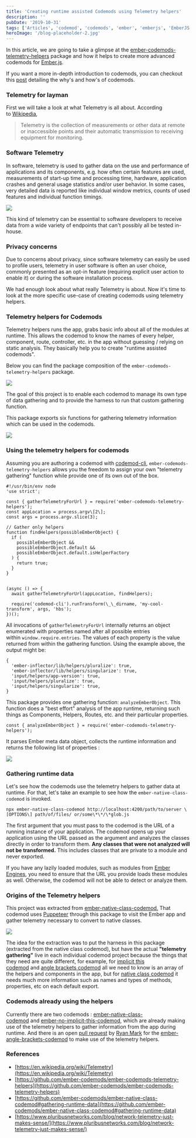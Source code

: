 ```yaml
---
title: 'Creating runtime assisted Codemods using Telemetry helpers'
description: ''
pubDate: '2019-10-31'
tags: ['Articles', 'codemod', 'codemods', 'ember', 'emberjs', 'EmberJS', 'telemetry']
heroImage: '/blog-placeholder-2.jpg'
---
```


In this article, we are going to take a glimpse at the [ember-codemods-telemetry-helpers](https://github.com/ember-codemods/ember-codemods-telemetry-helpers) package and how it helps to create more advanced codemods for [Ember.js](https://emberjs.com/).

If you want a more in-depth introduction to codemods, you can checkout this [post](/2019/03/codemods-the-new-age-saviors-for-js-developers/) detailing the why's and how's of codemods.

### Telemetry for layman

First we will take a look at what Telemetry is all about. According to [Wikipedia](https://en.wikipedia.org/wiki/Telemetry),

> Telemetry is the collection of measurements or other data at remote or inaccessible points and their automatic transmission to receiving equipment for monitoring.

### Software Telemetry

In software, telemetry is used to gather data on the use and performance of applications and its components, e.g. how often certain features are used, measurements of start-up time and processing time, hardware, application crashes and general usage statistics and/or user behavior. In some cases, very detailed data is reported like individual window metrics, counts of used features and individual function timings.

![](/wp-content/uploads/2019/10/Telemetry-Visibility-Analytics.png)

This kind of telemetry can be essential to software developers to receive data from a wide variety of endpoints that can't possibly all be tested in-house.

### Privacy concerns

Due to concerns about privacy, since software telemetry can easily be used to profile users, telemetry in user software is often an user choice, commonly presented as an opt-in feature (requiring explicit user action to enable it) or during the software installation process.

We had enough look about what really Telemetry is about. Now it's time to look at the more specific use-case of creating codemods using telemetry helpers.

### Telemetry helpers for Codemods

Telemetry helpers runs the app, grabs basic info about all of the modules at runtime. This allows the codemod to know the names of every helper, component, route, controller, etc. in the app without guessing / relying on static analysis. They basically help you to create "runtime assisted codemods".

Below you can find the package composition of the `ember-codemods-telemetry-helpers` package.

![](/wp-content/uploads/2019/10/telemetry-package.png)

The goal of this project is to enable each codemod to manage its own type of data gathering and to provide the harness to run that custom gathering function.

This package exports six functions for gathering telemetry information which can be used in the codemods.

![](/wp-content/uploads/2019/10/ember-codemods-telemetry-helpers-module-exports.png)

### Using the telemetry helpers for codemods

Assuming you are authoring a codemod with [codemod-cli](https://github.com/rwjblue/codemod-cli), `ember-codemods-telemetry-helpers` allows you the freedom to assign your own "telemetry gathering" function while provide one of its own out of the box.

```
#!/usr/bin/env node
'use strict';

const { gatherTelemetryForUrl } = require('ember-codemods-telemetry-helpers');
const appLocation = process.argv\[2\];
const args = process.argv.slice(3);

// Gather only helpers
function findHelpers(possibleEmberObject) {
  if (
    possibleEmberObject &&
    possibleEmberObject.default &&
    possibleEmberObject.default.isHelperFactory
  ) {
    return true;
  }
}


(async () => {
  await gatherTelemetryForUrl(appLocation, findHelpers);

  require('codemod-cli').runTransform(\_\_dirname, 'my-cool-transform', args, 'hbs');
})();
```

All invocations of `gatherTelemetryForUrl` internally returns an object enumerated with properties named after all possible entries within `window.require.entries`. The values of each property is the value returned from within the gathering function. Using the example above, the output might be:

```
{
  'ember-inflector/lib/helpers/pluralize': true,
  'ember-inflector/lib/helpers/singularize': true,
  'input/helpers/app-version': true,
  'input/helpers/pluralize': true,
  'input/helpers/singularize': true,
}
```

This package provides one gathering function: `analyzeEmberObject`. This function does a "best effort" analysis of the app runtime, returning such things as Components, Helpers, Routes, etc. and their particular properties.

```
const { analyzeEmberObject } = require('ember-codemods-telemetry-helpers');
```

It parses Ember meta data object, collects the runtime information and returns the following list of properties :

![](/wp-content/uploads/2019/10/analyzeEmberObject.png)

### Gathering runtime data

Let's see how the codemods use the telemetry helpers to gather data at runtime. For that, let's take an example to see how the `ember-native-class-codemod` is invoked.

```
npx ember-native-class-codemod http://localhost:4200/path/to/server \[OPTIONS\] path/of/files/ or/some\*\*/\*glob.js
```

The first argument that you must pass to the codemod is the URL of a running instance of your application. The codemod opens up your application using the URL passed as the argument and analyzes the classes directly in order to transform them. **Any classes that were not analyzed will not be transformed.** This includes classes that are private to a module and never exported.

If you have any lazily loaded modules, such as modules from [Ember Engines](http://ember-engines.com/), you need to ensure that the URL you provide loads these modules as well. Otherwise, the codemod will not be able to detect or analyze them.

### Origins of the Telemetry helpers

This project was extracted from [ember-native-class-codemod.](https://github.com/ember-codemods/ember-native-class-codemod) That codemod uses [Puppeteer](https://github.com/GoogleChrome/puppeteer) through this package to visit the Ember app and gather telemetry necessary to convert to native classes.

![](/wp-content/uploads/2019/10/telemetry-arch.png)

The idea for the extraction was to put the harness in this package (extracted from the native class codemod), but have the actual **"telemetry gathering"** live in each individual codemod project because the things that they need are quite different, for example, for [implicit this codemod](https://github.com/ember-codemods/ember-no-implicit-this-codemod) and [angle brackets codemod](https://github.com/ember-codemods/ember-angle-brackets-codemod) all we need to know is an array of the helpers and components in the app, but for [native class codemod](https://github.com/ember-codemods/ember-native-class-codemod) it needs much more information such as names and types of methods, properties, etc on each default export.

### Codemods already using the helpers

Currently there are two codemods : [ember-native-class-codemod](https://github.com/ember-codemods/ember-native-class-codemod) and [ember-no-implicit-this-codemod](https://github.com/ember-codemods/ember-no-implicit-this-codemod), which are already making use of the telemetry helpers to gather information from the app during runtime. And there is an open [pull request](https://github.com/ember-codemods/ember-angle-brackets-codemod/pull/154) by [Ryan Mark](https://github.com/tylerturdenpants) for the [ember-angle-brackets-codemod](https://github.com/ember-codemods/ember-angle-brackets-codemod) to make use of the telemetry helpers.

### References

*   [https://en.wikipedia.org/wiki/Telemetry](https://en.wikipedia.org/wiki/Telemetry)
*   [https://github.com/ember-codemods/ember-codemods-telemetry-helpers](https://github.com/ember-codemods/ember-codemods-telemetry-helpers)
*   [https://github.com/ember-codemods/ember-native-class-codemod#gathering-runtime-data](https://github.com/ember-codemods/ember-native-class-codemod#gathering-runtime-data)
*   [https://www.pluribusnetworks.com/blog/network-telemetry-just-makes-sense/](https://www.pluribusnetworks.com/blog/network-telemetry-just-makes-sense/)
